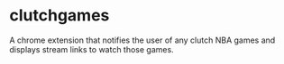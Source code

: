 # clutchgames
A chrome extension that notifies the user of any clutch NBA games and displays stream links to watch those games.
